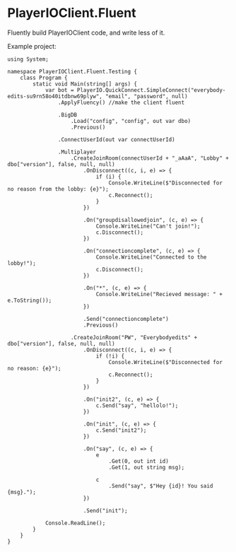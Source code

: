 # PlayerIOClient.Fluent
Fluently build PlayerIOClient code, and write less of it.

Example project:

	using System;

	namespace PlayerIOClient.Fluent.Testing {
		class Program {
			static void Main(string[] args) {
				var bot = PlayerIO.QuickConnect.SimpleConnect("everybody-edits-su9rn58o40itdbnw69plyw", "email", "password", null)
					.ApplyFluency() //make the client fluent
				
					.BigDB
						.Load("config", "config", out var dbo)
						.Previous()

					.ConnectUserId(out var connectUserId)

					.Multiplayer
						.CreateJoinRoom(connectUserId + "_aAaA", "Lobby" + dbo["version"], false, null, null)
							.OnDisconnect((c, i, e) => {
								if (i) {
									Console.WriteLine($"Disconnected for no reason from the lobby: {e}");
									c.Reconnect();
								}
							})

							.On("groupdisallowedjoin", (c, e) => {
								Console.WriteLine("Can't join!");
								c.Disconnect();
							})

							.On("connectioncomplete", (c, e) => {
								Console.WriteLine("Connected to the lobby!");
								c.Disconnect();
							})

							.On("*", (c, e) => {
								Console.WriteLine("Recieved message: " + e.ToString());
							})

							.Send("connectioncomplete")
							.Previous()

						.CreateJoinRoom("PW", "Everybodyedits" + dbo["version"], false, null, null)
							.OnDisconnect((c, i, e) => {
								if (!i) {
									Console.WriteLine($"Disconnected for no reason: {e}");
									c.Reconnect();
								}
							})

							.On("init2", (c, e) => {
								c.Send("say", "hellolo!");
							})

							.On("init", (c, e) => {
								c.Send("init2");
							})

							.On("say", (c, e) => {
								e
									.Get(0, out int id)
									.Get(1, out string msg);

								c
									.Send("say", $"Hey {id}! You said {msg}.");
							})

							.Send("init");

				Console.ReadLine();
			}
		}
	}